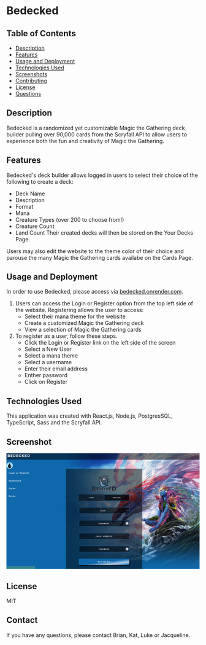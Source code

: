 # Bedecked 

## Table of Contents 
- [Description](#description)
- [Features](#features)
- [Usage and Deployment](#usage-and-deployment)
- [Technologies Used](#technologies-used)
- [Screenshots](#screenshots)
- [Contributing](#contributing)
- [License](#licence)
- [Questions](#questions)

## Description
Bedecked is a randomized yet customizable Magic the Gathering deck builder pulling over 90,000 cards from the Scryfall API to allow users to experience both the fun and creativity of Magic the Gathering.

## Features 
Bedecked's deck builder allows logged in users to select their choice of the following to create a deck: 
- Deck Name
- Description 
- Format
- Mana 
- Creature Types (over 200 to choose from!)
- Creature Count 
- Land Count
Their created decks will then be stored on the Your Decks Page. 

Users may also edit the website to the theme color of their choice and parouse the many Magic the Gathering cards availabe on the Cards Page. 

## Usage and Deployment
In order to use Bedecked, please access via [bedecked.onrender.com](bedecked.render.com). 
1. Users can access the Login or Register option from the top left side of the website. Registering allows the user to access: 
    - Select their mana theme for the website
    - Create a customized Magic the Gathering deck
    - View a selection of Magic the Gathering cards
2. To register as a user, follow these steps. 
    - Click the Login or Register link on the left side of the screen
    - Select a New User
    - Select a mana theme
    - Select a username
    - Enter their email address
    - Enther password
    - Click on Register

## Technologies Used 
This application was created with React.js, Node.js, PostgresSQL, TypeScript, Sass and the Scryfall API. 

## Screenshot
![Screenshot of Bedecked Login/ Register](/client/src/assets/Screenshot/App_Screenshot.png)

## License
MIT

## Contact
If you have any questions, please contact Brian, Kat, Luke or Jacqueline. 
